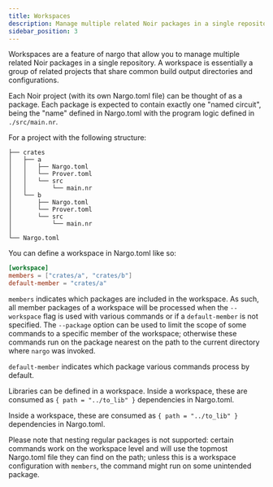 ```yaml
---
title: Workspaces
description: Manage multiple related Noir packages in a single repository with a shared workspace, including members, default-member, and command scoping.
sidebar_position: 3
---
```


Workspaces are a feature of nargo that allow you to manage multiple related Noir packages in a single repository. A workspace is essentially a group of related projects that share common build output directories and configurations.

Each Noir project (with its own Nargo.toml file) can be thought of as a package. Each package is expected to contain exactly one "named circuit", being the "name" defined in Nargo.toml with the program logic defined in `./src/main.nr`.

For a project with the following structure:

```tree
├── crates
│   ├── a
│   │   ├── Nargo.toml
│   │   └── Prover.toml
│   │   └── src
│   │       └── main.nr
│   └── b
│       ├── Nargo.toml
│       └── Prover.toml
│       └── src
│           └── main.nr
│
└── Nargo.toml
```

You can define a workspace in Nargo.toml like so:

```toml
[workspace]
members = ["crates/a", "crates/b"]
default-member = "crates/a"
```

`members` indicates which packages are included in the workspace. As such, all member packages of a workspace will be processed when the `--workspace` flag is used with various commands or if a `default-member` is not specified. The `--package` option can be used to limit
the scope of some commands to a specific member of the workspace; otherwise these commands run on the package nearest on the path to the
current directory where `nargo` was invoked.

`default-member` indicates which package various commands process by default.

Libraries can be defined in a workspace. Inside a workspace, these are consumed as `{ path = "../to_lib" }` dependencies in Nargo.toml.

Inside a workspace, these are consumed as `{ path = "../to_lib" }` dependencies in Nargo.toml.

Please note that nesting regular packages is not supported: certain commands work on the workspace level and will use the topmost Nargo.toml file they can find on the path; unless this is a workspace configuration with `members`, the command might run on some unintended package.
